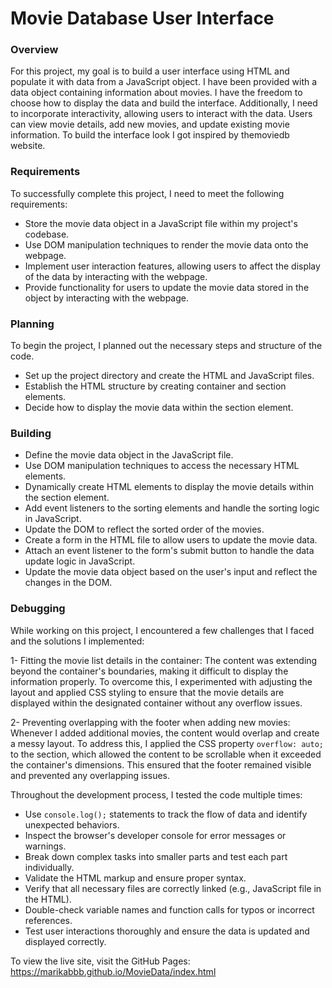 # Movie Database User Interface

### Overview

For this project, my goal is to build a user interface using HTML and populate it with data from a JavaScript object. I have been provided with a data object containing information about movies. I have the freedom to choose how to display the data and build the interface. Additionally, I need to incorporate interactivity, allowing users to interact with the data. Users can view movie details, add new movies, and update existing movie information. To build the interface look I got inspired by themoviedb website. 

### Requirements

To successfully complete this project, I need to meet the following requirements:

- Store the movie data object in a JavaScript file within my project's codebase.
- Use DOM manipulation techniques to render the movie data onto the webpage.
- Implement user interaction features, allowing users to affect the display of the data by interacting with the webpage.
- Provide functionality for users to update the movie data stored in the object by interacting with the webpage.

### Planning
To begin the project, I planned out the necessary steps and structure of the code.

- Set up the project directory and create the HTML and JavaScript files.
- Establish the HTML structure by creating container and section elements.
- Decide how to display the movie data within the section element.

### Building

- Define the movie data object in the JavaScript file.
- Use DOM manipulation techniques to access the necessary HTML elements.
- Dynamically create HTML elements to display the movie details within the section element.
- Add event listeners to the sorting elements and handle the sorting logic in JavaScript.
- Update the DOM to reflect the sorted order of the movies.
- Create a form in the HTML file to allow users to update the movie data.
- Attach an event listener to the form's submit button to handle the data update logic in JavaScript.
- Update the movie data object based on the user's input and reflect the changes in the DOM.

### Debugging
While working on this project, I encountered a few challenges that I faced and the solutions I implemented:

1- Fitting the movie list details in the container: The content was extending beyond the container's boundaries, making it difficult to display the information properly. To overcome this, I experimented with adjusting the layout and applied CSS styling to ensure that the movie details are displayed within the designated container without any overflow issues.

2- Preventing overlapping with the footer when adding new movies: Whenever I added additional movies, the content would overlap and create a messy layout. To address this, I applied the CSS property ```overflow: auto;``` to the section, which allowed the content to be scrollable when it exceeded the container's dimensions. This ensured that the footer remained visible and prevented any overlapping issues.


Throughout the development process, I tested the code multiple times:

- Use ```console.log();``` statements to track the flow of data and identify unexpected behaviors.
- Inspect the browser's developer console for error messages or warnings.
- Break down complex tasks into smaller parts and test each part individually.
- Validate the HTML markup and ensure proper syntax.
- Verify that all necessary files are correctly linked (e.g., JavaScript file in the HTML).
- Double-check variable names and function calls for typos or incorrect references.
- Test user interactions thoroughly and ensure the data is updated and displayed correctly.


To view the live site, visit the GitHub Pages: 
https://marikabbb.github.io/MovieData/index.html



